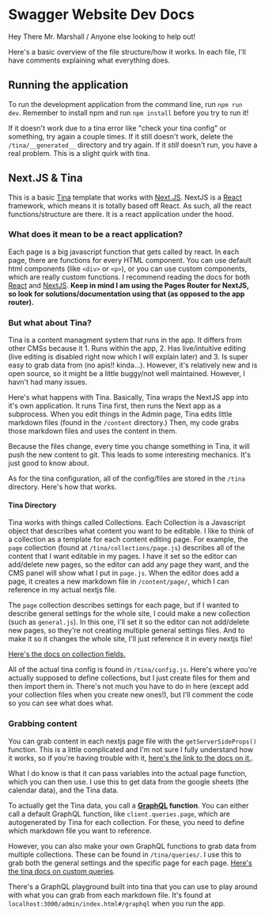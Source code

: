 # Swagger Website Dev Docs

Hey There Mr. Marshall / Anyone else looking to help out!

Here's a basic overview of the file structure/how it works. In each file, I'll have comments explaining what everything does. 

## Running the application

To run the development application from the command line, run `npm run dev`. Remember to install npm and run `npm install` before you try to run it! 

If it doesn't work due to a tina error like "check your tina config" or something, try again a couple times. If it still doesn't work, delete the `/tina/__generated__` directory and try again. If it *still* doesn't run, you have a real problem. This is a slight quirk with tina. 

## Next.JS & Tina

This is a basic [Tina](https://tina.io/) template that works with [Next.JS](https://nextjs.org/). NextJS is a [React](https://react.dev/) framework, which means it is totally based off React. As such, all the react functions/structure are there. It is a react application under the hood. 

### What does it mean to be a react application?

Each page is a big javascript function that gets called by react. In each page, there are functions for every HTML component. You can use default html components (like `<div>` or `<p>`), or you can use custom components, which are really custom functions. I recommend reading the docs for both [React](https://react.dev/learn/thinking-in-react) and [NextJS](https://nextjs.org/docs). **Keep in mind I am using the Pages Router for NextJS, so look for solutions/documentation using that (as opposed to the app router).**

### But what about Tina?

Tina is a content managment system that runs in the app. It differs from other CMSs because it 1. Runs within the app, 2. Has live/intuitive editing (live editing is disabled right now which I will explain later) and 3. Is super easy to grab data from (no apis!! kinda...). However, it's relatively new and is open source, so it might be a little buggy/not well maintained. However, I havn't had many issues. 

Here's what happens with Tina. Basically, Tina wraps the NextJS app into it's own application. It runs Tina first, then runs the Next app as a subprocess. When you edit things in the Admin page, Tina edits little markdown files (found in the `/content` directory.) Then, my code grabs those markdown files and uses the content in them. 

Because the files change, every time you change something in Tina, it will push the new content to git. This leads to some interesting mechanics. It's just good to know about. 

As for the tina configuration, all of the config/files are stored in the `/tina` directory. Here's how that works. 

#### Tina Directory

Tina works with things called Collections. Each Collection is a Javascript object that describes what content you want to be editable. I like to think of a collection as a template for each content editing page. For example, the `page` collection (found at `/tina/collections/page.js`) describes all of the content that I want editable in my pages. I have it set so the editor can add/delete new pages, so the editor can add any page they want, and the CMS panel will show what I put in `page.js`. When the editor does add a page, it creates a new markdown file in `/content/page/`, which I can reference in my actual nextjs file. 

The `page` collection describes settings for each page, but if I wanted to describe general settings for the whole site, I could make a new collection (such as `general.js`). In this one, I'll set it so the editor can not add/delete new pages, so they're not creating multiple general settings files. And to make it so it changes the whole site, I'll just reference it in every nextjs file!

[Here's the docs on collection fields.](https://tina.io/docs/reference/fields/)

All of the actual tina config is found in `/tina/config.js`. Here's where you're actually supposed to define collections, but I just create files for them and then import them in. There's not much you have to do in here (except add your collection files when you create new ones!), but I'll comment the code so you can see what does what. 

### Grabbing content

You can grab content in each nextjs page file with the `getServerSideProps()` function. This is a little complicated and I'm not sure I fully understand how it works, so if you're having trouble with it, [here's the link to the docs on it.](https://nextjs.org/docs/pages/building-your-application/data-fetching/get-server-side-props). 

What I do know is that it can pass variables into the actual page function, which you can then use. I use this to get data from the google sheets (the calendar data), and the Tina data. 

To actually get the Tina data, you call a **[GraphQL](https://graphql.org/) function**. You can either call a default GraphQL function, like `client.queries.page`, which are autogenerated by Tina for each collection. For these, you need to define which markdown file you want to reference.

However, you can also make your own GraphQL functions to grab data from multiple collections. These can be found in `/tina/queries/`. I use this to grab both the general settings and the specific page for each page. [Here's the tina docs on custom queries](https://tina.io/docs/data-fetching/custom-queries/). 

There's a GraphQL playground built into tina that you can use to play around with what you can grab from each markdown file. It's found at `localhost:3000/admin/index.html#/graphql` when you run the app. 

